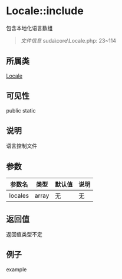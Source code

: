 # Locale::include
包含本地化语言数组
> *文件信息* suda\core\Locale.php: 23~114
## 所属类 

[Locale](../Locale.md)

## 可见性

  public  static
## 说明

语言控制文件

## 参数

| 参数名 | 类型 | 默认值 | 说明 |
|--------|-----|-------|-------|
| locales |  array | 无 | 无 |

## 返回值
返回值类型不定

## 例子

example